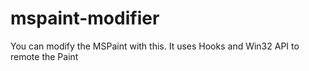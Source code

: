 # mspaint-modifier
You can modify the MSPaint with this. It uses Hooks and Win32 API to remote the Paint
